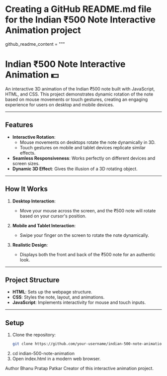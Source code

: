 # Creating a GitHub README.md file for the Indian ₹500 Note Interactive Animation project

github_readme_content = """
# Indian ₹500 Note Interactive Animation 💵

An interactive 3D animation of the Indian ₹500 note built with JavaScript, HTML, and CSS. This project demonstrates dynamic rotation of the note based on mouse movements or touch gestures, creating an engaging experience for users on desktop and mobile devices.

---

## Features
- **Interactive Rotation**:
  - Mouse movements on desktops rotate the note dynamically in 3D.
  - Touch gestures on mobile and tablet devices replicate similar effects.
- **Seamless Responsiveness**: Works perfectly on different devices and screen sizes.
- **Dynamic 3D Effect**: Gives the illusion of a 3D rotating object.

---

## How It Works
1. **Desktop Interaction**:
   - Move your mouse across the screen, and the ₹500 note will rotate based on your cursor's position.

2. **Mobile and Tablet Interaction**:
   - Swipe your finger on the screen to rotate the note dynamically.

3. **Realistic Design**:
   - Displays both the front and back of the ₹500 note for an authentic look.

---

## Project Structure
- **HTML**: Sets up the webpage structure.
- **CSS**: Styles the note, layout, and animations.
- **JavaScript**: Implements interactivity for mouse and touch inputs.

---

## Setup
1. Clone the repository:
   ```bash
   git clone https://github.com/your-username/indian-500-note-animation.git
2. cd indian-500-note-animation
3. Open index.html in a modern web browser.

Author
Bhanu Pratap Patkar
Creator of this interactive animation project.
